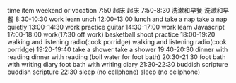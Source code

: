 time			        item			                                    weekend or vacation
7:50			        起床			                                    起床
7:50-8:30			洗漱和早餐			                            洗漱和早餐
8:30-10:30			work			                                    learn unch
12:00-13:00			lunch and take a nap		                            take a nap quietly
13:00-14:30			work			                                    practice guitar
14:30-17:00			work			                                    learn Javascript
17:00-18:00			work(17:30 off work)			                    basketball shoot practice
18:00-19:20			walking and listening radio(cook porridge)		    walking and listening radio(cook porridge)
19:20-19:40			take a shower			                            take a shower
19:40-20:30			dinner with reading 			                    dinner with reading (boil water for foot bath)
20:30-21:30			foot bath with writing diary			            foot bath with writing diary
21:30-22:30			buddish scripture			                    buddish scripture
22:30			        sleep (no cellphone)			                    sleep (no cellphone)
